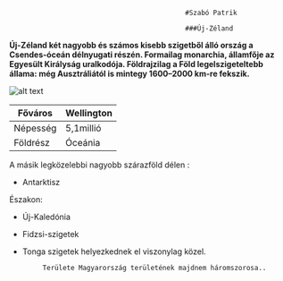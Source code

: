                                                 #Szabó Patrik

                                                ###Új-Zéland


**Új-Zéland két nagyobb és számos kisebb szigetből álló ország a Csendes-óceán délnyugati részén.
 Formailag monarchia, államfője az Egyesült Királyság uralkodója.
 Földrajzilag a Föld legelszigeteltebb állama: még Ausztráliától is mintegy 1600–2000 km-re fekszik.**


 ![alt text](https://images.news18.com/ibnlive/uploads/2023/05/collage-maker-05-may-2023-10-45-am-5590.jpg)


| Főváros | Wellington |
| ----------- | ----------- |
| Népesség | 5,1millió |
| Földrész | Óceánia |




 A másik legközelebbi nagyobb szárazföld 
 délen :
 - Antarktisz 


 Északon:
- Új-Kaledónia  
- Fidzsi-szigetek 
- Tonga szigetek helyezkednek el viszonylag közel.
          
           Területe Magyarország területének majdnem háromszorosa..